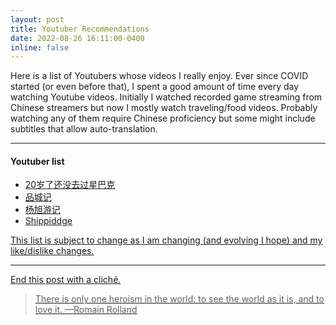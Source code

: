 ```yaml
---
layout: post
title: Youtuber Recommendations
date: 2022-08-26 16:11:00-0400
inline: false
---
```


Here is a list of Youtubers whose videos I really enjoy. Ever since COVID started (or even before that), I spent a good amount of time every day watching Youtube videos. Initially I watched recorded game streaming from Chinese streamers but now I mostly watch traveling/food videos. Probably watching any of them require Chinese proficiency but some might include subtitles that allow auto-translation. 

***

#### Youtuber list
<ul>
    <li><a href="https://www.youtube.com/channel/UCsdLbTwziL6Tg97swkuThSg">20岁了还没去过星巴克</a></li>
    <li><a href="https://www.youtube.com/channel/UC5IZoMHDRHV9j7MYMGNO_Ug">品城记</li>
    <li><a href="https://www.youtube.com/c/%E6%9D%A8%E6%97%AD%E6%B8%B8%E8%AE%B0">杨旭游记</li>
    <li><a href="https://www.youtube.com/user/Shippiddge">Shippiddge</li>
</ul>

This list is subject to change as I am changing (and evolving I hope) and my like/dislike changes. 

***

End this post with a cliché.

> There is only one heroism in the world: to see the world as it is, and to love it.
> —Romain Rolland


